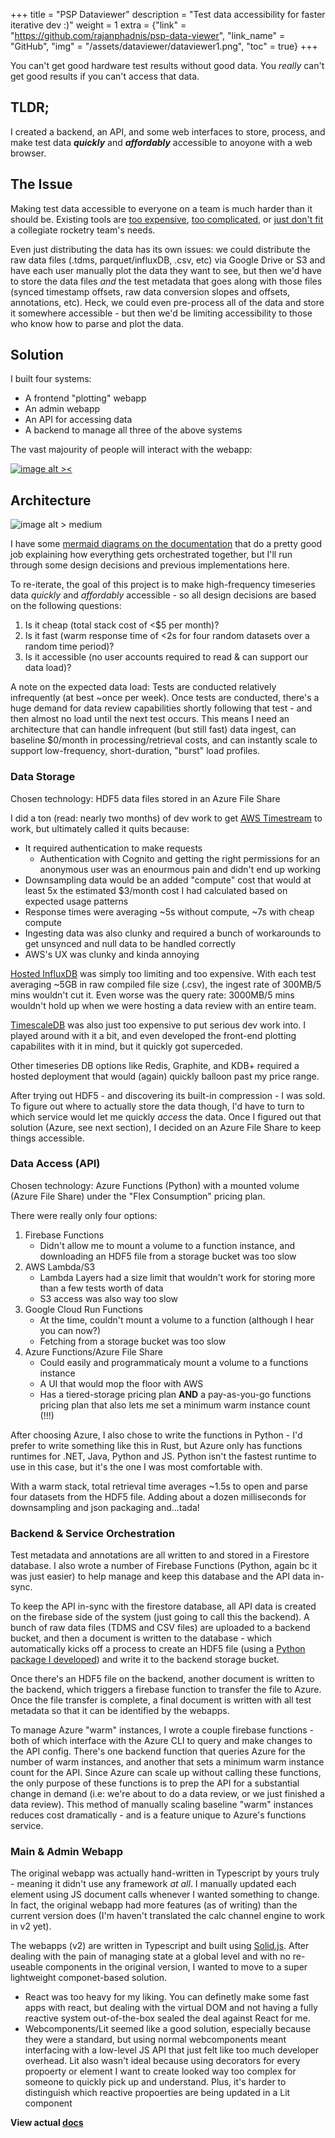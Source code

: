 +++
title = "PSP Dataviewer"
description = "Test data accessibility for faster iterative dev :)"
weight = 1
extra = {"link" = "https://github.com/rajanphadnis/psp-data-viewer", "link_name" = "GitHub", "img" = "/assets/dataviewer/dataviewer1.png", "toc" = true}
+++

<!-- ![image alt > small](/assets/me.jpg) -->
<!-- ![image alt < medium](/assets/me.jpg) -->
<!-- ![image alt ><](/assets/me.jpg) -->

You can't get good hardware test results without good data. You _really_ can't get good results if you can't access that data.

## TLDR;

I created a backend, an API, and some web interfaces to store, process, and make test data _**quickly**_ and _**affordably**_ accessible to anoyone with a web browser.

<!-- more -->

## The Issue

Making test data accessible to everyone on a team is much harder than it should be. Existing tools are [too expensive](https://www.tableau.com/pricing), [too complicated](https://www.nv5geospatialsoftware.com/Products/IDL), or [just don't fit](https://www.microsoft.com/en-us/power-platform/products/power-bi/getting-started-with-power-bi#Trial-features) a collegiate rocketry team's needs.

Even just distributing the data has its own issues: we could distribute the raw data files (.tdms, parquet/influxDB, .csv, etc) via Google Drive or S3 and have each user manually plot the data they want to see, but then we'd have to store the data files _and_ the test metadata that goes along with those files (synced timestamp offsets, raw data conversion slopes and offsets, annotations, etc). Heck, we could even pre-process all of the data and store it somewhere accessible - but then we'd be limiting accessibility to those who know how to parse and plot the data.

## Solution

I built four systems:

- A frontend "plotting" webapp
- An admin webapp
- An API for accessing data
- A backend to manage all three of the above systems

The vast majourity of people will interact with the webapp:

[![image alt ><](/assets/dataviewer/dataviewer1.png)](https://pspl.space)

## Architecture

![image alt > medium](/assets/dataviewer/architecture.png)

I have some [mermaid diagrams on the documentation](https://psp-docs.rajanphadnis.com/architecture) that do a pretty good job explaining how everything gets orchestrated together, but I'll run through some design decisions and previous implementations here.

To re-iterate, the goal of this project is to make high-frequency timeseries data _quickly_ and _affordably_ accessible - so all design decisions are based on the following questions:

1. Is it cheap (total stack cost of <$5 per month)?
2. Is it fast (warm response time of <2s for four random datasets over a random time period)?
3. Is it accessible (no user accounts required to read & can support our data load)?

A note on the expected data load: Tests are conducted relatively infrequently (at best ~once per week). Once tests are conducted, there's a huge demand for data review capabilities shortly following that test - and then almost no load until the next test occurs. This means I need an architecture that can handle infrequent (but still fast) data ingest, can baseline $0/month in processing/retrieval costs, and can instantly scale to support low-frequency, short-duration, "burst" load profiles.

### Data Storage

Chosen technology: HDF5 data files stored in an Azure File Share

I did a ton (read: nearly two months) of dev work to get [AWS Timestream](https://aws.amazon.com/timestream/) to work, but ultimately called it quits because:

- It required authentication to make requests
  - Authentication with Cognito and getting the right permissions for an anonymous user was an enourmous pain and didn't end up working
- Downsampling data would be an added "compute" cost that would at least 5x the estimated $3/month cost I had calculated based on expected usage patterns
- Response times were averaging ~5s without compute, ~7s with cheap compute
- Ingesting data was also clunky and required a bunch of workarounds to get unsynced and null data to be handled correctly
- AWS's UX was clunky and kinda annoying

[Hosted InfluxDB](https://www.influxdata.com/) was simply too limiting and too expensive. With each test averaging ~5GB in raw compiled file size (.csv), the ingest rate of 300MB/5 mins wouldn't cut it. Even worse was the query rate: 3000MB/5 mins wouldn't hold up when we were hosting a data review with an entire team.

[TimescaleDB](https://www.timescale.com/) was also just too expensive to put serious dev work into. I played around with it a bit, and even developed the front-end plotting capabilites with it in mind, but it quickly got superceded.

Other timeseries DB options like Redis, Graphite, and KDB+ required a hosted deployment that would (again) quickly balloon past my price range.

After trying out HDF5 - and discovering its built-in compression - I was sold. To figure out where to actually store the data though, I'd have to turn to which service would let me quickly _access_ the data. Once I figured out that solution (Azure, see next section), I decided on an Azure File Share to keep things accessible.

### Data Access (API)

Chosen technology: Azure Functions (Python) with a mounted volume (Azure File Share) under the "Flex Consumption" pricing plan.

There were really only four options:

1. Firebase Functions
   - Didn't allow me to mount a volume to a function instance, and downloading an HDF5 file from a storage bucket was too slow
2. AWS Lambda/S3
   - Lambda Layers had a size limit that wouldn't work for storing more than a few tests worth of data
   - S3 access was also way too slow
3. Google Cloud Run Functions
   - At the time, couldn't mount a volume to a function (although I hear you can now?)
   - Fetching from a storage bucket was too slow
4. Azure Functions/Azure File Share
   - Could easily and programmaticaly mount a volume to a functions instance
   - A UI that would mop the floor with AWS
   - Has a tiered-storage pricing plan **AND** a pay-as-you-go functions pricing plan that also lets me set a minimum warm instance count (!!!)

After choosing Azure, I also chose to write the functions in Python - I'd prefer to write something like this in Rust, but Azure only has functions runtimes for .NET, Java, Python and JS. Python isn't the fastest runtime to use in this case, but it's the one I was most comfortable with.

With a warm stack, total retrieval time averages ~1.5s to open and parse four datasets from the HDF5 file. Adding about a dozen milliseconds for downsampling and json packaging and...tada!

### Backend & Service Orchestration

Test metadata and annotations are all written to and stored in a Firestore database. I also wrote a number of Firebase Functions (Python, again bc it was just easier) to help manage and keep this database and the API data in-sync.

To keep the API in-sync with the firestore database, all API data is created on the firebase side of the system (just going to call this the backend). A bunch of raw data files (TDMS and CSV files) are uploaded to a backend bucket, and then a document is written to the database - which automatically kicks off a process to create an HDF5 file (using a [Python package I developed](@/projects/daq-parser.md)) and write it to the backend storage bucket.

Once there's an HDF5 file on the backend, another document is written to the backend, which triggers a firebase function to transfer the file to Azure. Once the file transfer is complete, a final document is written with all test metadata so that it can be identified by the webapps.

To manage Azure "warm" instances, I wrote a couple firebase functions - both of which interface with the Azure CLI to query and make changes to the API config. There's one backend function that queries Azure for the number of warm instances, and another that sets a minimum warm instance count for the API. Since Azure can scale up without calling these functions, the only purpose of these functions is to prep the API for a substantial change in demand (i.e: we're about to do a data review, or we just finished a data review). This method of manually scaling baseline "warm" instances reduces cost dramatically - and is a feature unique to Azure's functions service.

### Main & Admin Webapp

The original webapp was actually hand-written in Typescript by yours truly - meaning it didn't use any framework _at all_. I manually updated each element using JS document calls whenever I wanted something to change. In fact, the original webapp had more features (as of writing) than the current version does (I'm haven't translated the calc channel engine to work in v2 yet).

The webapps (v2) are written in Typescript and built using [Solid.js](https://www.solidjs.com/). After dealing with the pain of managing state at a global level and with no re-useable components in the original version, I wanted to move to a super lightweight componet-based solution.

- React was too heavy for my liking. You can definetly make some fast apps with react, but dealing with the virtual DOM and not having a fully reactive system out-of-the-box sealed the deal against React for me.
- Webcomponents/Lit seemed like a good solution, especially because they were a standard, but using normal webcomponents meant interfacing with a low-level JS API that just felt like too much developer overhead. Lit also wasn't ideal because using decorators for every propoerty or element I want to create looked way too complex for someone to quickly pick up and understand. Plus, it's harder to distinguish which reactive propoerties are being updated in a Lit component



__View actual [docs](https://psp-docs.rajanphadnis.com/)__
